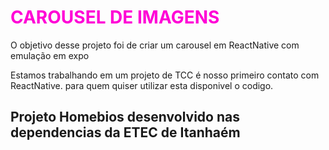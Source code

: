 <h1 style="color:#FF00D6">CAROUSEL DE IMAGENS</h1>
<p>O objetivo desse projeto foi de criar um carousel em ReactNative com emulação em expo</p> 
<p> Estamos trabalhando em um projeto de TCC é nosso primeiro contato com ReactNative. para quem quiser utilizar esta disponivel o codigo. </p>

<h2>Projeto Homebios desenvolvido nas dependencias da ETEC de Itanhaém</h2>

